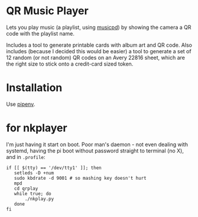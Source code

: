 # QR Music Player

Lets you play music (a playlist, using [musicpd](https://www.musicpd.org/)) by showing the camera a QR code with the playlist name.

Includes a tool to generate printable cards with album art and QR code. Also includes (because I decided this would be easier) a tool to generate a set of 12 random (or not random) QR codes on an Avery 22816 sheet, which are the right size to stick onto a credit-card sized token.

# Installation

Use [pipenv](https://pipenv.readthedocs.io/en/latest/basics/).

# for nkplayer

I'm just having it start on boot. Poor man's daemon - not even dealing with systemd, having the pi boot without password straight to terminal (no X), and in `.profile`:


```
if [[ $(tty) == '/dev/tty1' ]]; then
   setleds -D +num
   sudo kbdrate -d 9001 # so mashing key doesn't hurt
   mpd
   cd qrplay
   while true; do
       ./nkplay.py
   done
fi
```
